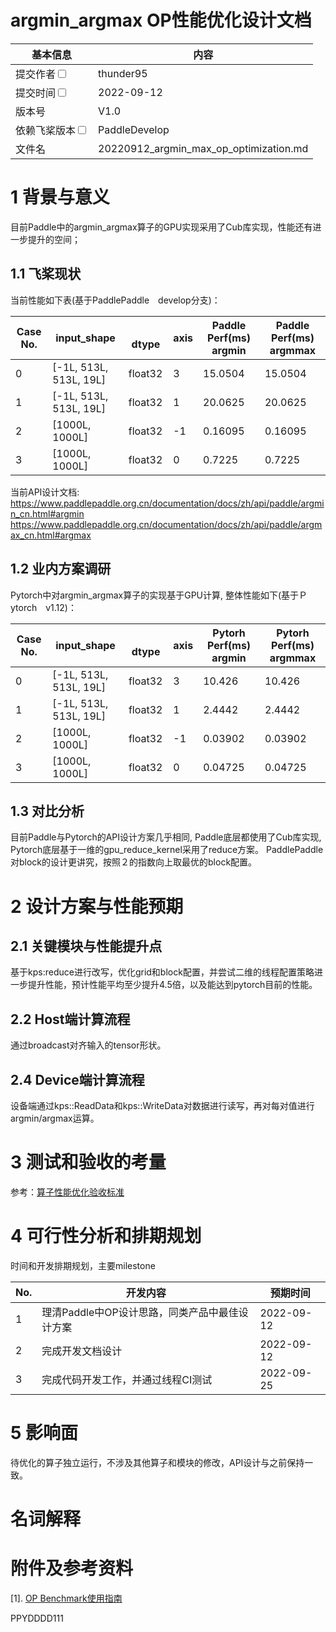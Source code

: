 # argmin_argmax OP性能优化设计文档


| 基本信息                                                     | 内容                                   |
| ------------------------------------------------------------ |--------------------------------------|
| 提交作者<input type="checkbox" class="rowselector hidden">   | thunder95                            |
| 提交时间<input type="checkbox" class="rowselector hidden">   | 2022-09-12                        |
| 版本号                                                       | V1.0                                 |
| 依赖飞桨版本<input type="checkbox" class="rowselector hidden"> | PaddleDevelop                        |
| 文件名                                                       | 20220912_argmin_max_op_optimization.md<br> |


# 1 背景与意义

目前Paddle中的argmin_argmax算子的GPU实现采用了Cub库实现，性能还有进一步提升的空间；

## 1.1 飞桨现状

当前性能如下表(基于PaddlePaddle　develop分支)：

| Case No. | input_shape |　dtype | axis | Paddle Perf(ms) argmin | Paddle Perf(ms) argmmax |
|---|---|---|---|---|---|
| 0 | [-1L, 513L, 513L, 19L] | float32 | 3 | 15.0504 | 15.0504 | 
| 1 | [-1L, 513L, 513L, 19L] | float32 | 1 | 20.0625 | 20.0625 | 
| 2 | [1000L, 1000L] | float32 | -1 | 0.16095 | 0.16095 | 
| 3 | [1000L, 1000L] | float32 | 0 | 0.7225 | 0.7225 | 

当前API设计文档: 
https://www.paddlepaddle.org.cn/documentation/docs/zh/api/paddle/argmin_cn.html#argmin
https://www.paddlepaddle.org.cn/documentation/docs/zh/api/paddle/argmax_cn.html#argmax

## 1.2 业内方案调研

Pytorch中对argmin_argmax算子的实现基于GPU计算,  整体性能如下(基于Ｐytorch　v1.12)：

| Case No. | input_shape |　dtype | axis | Pytorh Perf(ms) argmin | Pytorh Perf(ms) argmmax |
|---|---|---|---|---|---|
| 0 | [-1L, 513L, 513L, 19L] | float32 | 3 | 10.426 | 10.426 | 
| 1 | [-1L, 513L, 513L, 19L] | float32 | 1 | 2.4442 | 2.4442 | 
| 2 | [1000L, 1000L] | float32 | -1 | 0.03902 | 0.03902 | 
| 3 | [1000L, 1000L] | float32 | 0 | 0.04725 | 0.04725 | 

## 1.3 对比分析

目前Paddle与Pytorch的API设计方案几乎相同, Paddle底层都使用了Cub库实现, Pytorch底层基于一维的gpu_reduce_kernel采用了reduce方案。
PaddlePaddle对block的设计更讲究，按照２的指数向上取最优的block配置。

# 2 设计方案与性能预期

## 2.1 关键模块与性能提升点

基于kps:reduce进行改写，优化grid和block配置，并尝试二维的线程配置策略进一步提升性能，预计性能平均至少提升4.5倍，以及能达到pytorch目前的性能。

## 2.2 Host端计算流程

通过broadcast对齐输入的tensor形状。

## 2.4 Device端计算流程

设备端通过kps::ReadData和kps::WriteData对数据进行读写，再对每对值进行argmin/argmax运算。

# 3 测试和验收的考量

参考：[算子性能优化验收标准](http://agroup.baidu.com/paddle-perf/md/article/4892913)



# 4 可行性分析和排期规划

时间和开发排期规划，主要milestone

| No. | 开发内容 | 预期时间 |
|---|---|---|
| 1 | 理清Paddle中OP设计思路，同类产品中最佳设计方案  | 2022-09-12 |
| 2 | 完成开发文档设计  | 2022-09-12 |
| 3 | 完成代码开发工作，并通过线程CI测试 | 2022-09-25 |



# 5 影响面

待优化的算子独立运行，不涉及其他算子和模块的修改，API设计与之前保持一致。


# 名词解释


# 附件及参考资料

[1]. [OP Benchmark使用指南](https://github.com/PaddlePaddle/benchmark/blob/master/api/README.md)


PPYDDDD111